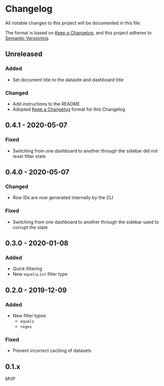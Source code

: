 # Changelog

All notable changes to this project will be documented in this file.

The format is based on [Keep a Changelog](https://keepachangelog.com/en/1.0.0/),
and this project adheres to [Semantic Versioning](https://semver.org/spec/v2.0.0.html).

## Unreleased

### Added

- Set document title to the datasite and dashboard title

### Changed

- Add instructions to the README
- Adopted [Keep a Changelog](https://keepachangelog.com/en/1.0.0/) format for this Changelog

## 0.4.1 - 2020-05-07

### Fixed

- Switching from one dashboard to another through the sidebar did not reset filter state

## 0.4.0 - 2020-05-07

### Changed

- Row IDs are now generated internally by the CLI

### Fixed

- Switching from one dashboard to another through the sidebar used to corrupt the state

## 0.3.0 - 2020-01-08

### Added

- Quick filtering
- New `equalsList` filter type

## 0.2.0 - 2019-12-09

### Added

- New filter types
  - `equals`
  - `regex`

### Fixed

- Prevent incorrect caching of datasets

## 0.1.x

MVP
